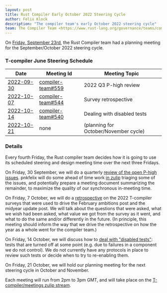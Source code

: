 ```yaml
---
layout: post
title: Rust Compiler Early October 2022 Steering Cycle
author: Felix Klock
description: "The compiler team's early October 2022 steering cycle"
team: The Compiler Team <https://www.rust-lang.org/governance/teams/compiler>
---
```


On [Friday, September 23rd][sep-23-zulip-archive], the Rust Compiler team had a planning meeting for the September/October 2022 steering cycle.

[sep-23-zulip-archive]: https://rust-lang.zulipchat.com/#narrow/stream/238009-t-compiler.2Fmeetings/topic/.5Bplanning.20meeting.5D.202022-09-23/near/300372578

### T-compiler June Steering Schedule

| Date           | Meeting Id            | Meeting Topic                         |
|----------------|-----------------------|---------------------------------------|
| [2022-09-30][] | [compiler-team#559][] | 2022 Q3 P-high review                 |
| [2022-10-07][] | [compiler-team#544][] | Survey retrospective                  |
| [2022-10-14][] | [compiler-team#540][] | Dealing with disabled tests           |
| [2022-10-21][] | none                  | (planning for October/November cycle) |

[2022-09-30]: https://calendar.google.com/event?action=TEMPLATE&tmeid=Mm9tM2VzOWszaWw0Z3RudWlhNzF0ZHMwbzMgNnU1cnJ0Y2U2bHJ0djA3cGZpM2RhbWdqdXNAZw&tmsrc=6u5rrtce6lrtv07pfi3damgjus%40group.calendar.google.com

[2022-10-07]: https://calendar.google.com/event?action=TEMPLATE&tmeid=NnA2bWtoaGQ5NnVudGkwdnM5aWZ1YmpqNG0gNnU1cnJ0Y2U2bHJ0djA3cGZpM2RhbWdqdXNAZw&tmsrc=6u5rrtce6lrtv07pfi3damgjus%40group.calendar.google.com

[2022-10-14]: https://calendar.google.com/event?action=TEMPLATE&tmeid=NW52ZGNhYzVrbWJxdG0yOTBpN2Q2ZmExaXIgNnU1cnJ0Y2U2bHJ0djA3cGZpM2RhbWdqdXNAZw&tmsrc=6u5rrtce6lrtv07pfi3damgjus%40group.calendar.google.com

[2022-10-21]: https://calendar.google.com/event?action=TEMPLATE&tmeid=MDJyYnJ1cGFtdWR1c2lnNjFmcHJ2b3JlODFfMjAyMjEwMjFUMTQwMDAwWiA2dTVycnRjZTZscnR2MDdwZmkzZGFtZ2p1c0Bn&tmsrc=6u5rrtce6lrtv07pfi3damgjus%40group.calendar.google.com&scp=ALL

[compiler-team#559]: https://github.com/rust-lang/compiler-team/issues/559
[compiler-team#544]: https://github.com/rust-lang/compiler-team/issues/544
[compiler-team#540]: https://github.com/rust-lang/compiler-team/issues/540

### Details

Every fourth Friday, the Rust compiler team decides how
it is going to use its scheduled steering and design meeting time over the next
three Fridays.

On Friday, 30 September, we will do a quarterly [review of the open P-high issues][compiler-team#559].
pnkfelix will do some ahead of time work [in zulip](https://rust-lang.zulipchat.com/#narrow/stream/131828-t-compiler/topic/reviewing.20P-high.20issues.202022.20.28Q3.29/near/300390068)
triaging
some of the issues, and potentially prepare a meeting document summarizing the
remainder, to maximize the quality of our synchronous in-meeting time.

On Friday, 7 October, we will do a [retrospective][compiler-team#544] on the 2022 T-compiler surveys
that were used to drive the February ambitions post and the midyear update post.
We will talk about the questions that were asked, what we wish had been asked,
what value we got from the survey as it went, and what to do the same and/or
differently in the future. (In principle, this meeting should inform the way
that we drive the retrospective on how the year as a whole went for the compiler
team.)

On Friday, 14 October, we will discuss how to [deal with "disabled tests"][compiler-team#540]:
tests that are turned off at some point (e.g. due to failures in a component we
do not control). We do not currently have any protocols in place to review such
tests or decide when to try to re-enabling them.

On Friday, 21 October, we will hold our planning meeting for the next steering
cycle in October and November.

Each meeting will run from 2pm to 3pm GMT, and will take place on the
[T-compiler/meetings zulip stream][zulip].

[zulip]: https://rust-lang.zulipchat.com/#narrow/stream/238009-t-compiler.2Fmeetings
